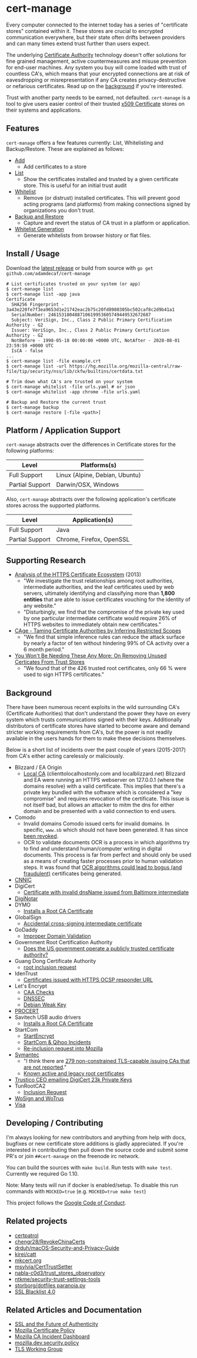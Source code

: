 # cert-manage

Every computer connected to the internet today has a series of "certificate stores" contained within it. These stores are crucial to encrypted communication everywhere, but their state often drifts between providers and can many times extend trust further than users expect.

The underlying [Certificate Authority](https://en.wikipedia.org/wiki/Certificate_authority) technology doesn't offer solutions for fine grained management, active countermeasures and misuse prevention for end-user machines. Any system you buy will come loaded with trust of countless CA's, which means that your encrypted connections are at risk of eavesdropping or misrepresentation if any CA creates privacy-destructive or nefarious certificates. Read up on the [background](#background) if you're interested.

Trust with another party needs to be earned, not defaulted. `cert-manage` is a tool to give users easier control of their trusted [x509 Certificate](https://en.wikipedia.org/wiki/X.509) stores on their systems and applications.

## Features

`cert-manage` offers a few features currently: List, Whitelisting and Backup/Restore. These are explained as follows:

- [Add](docs/basics.md#add)
  - Add certificates to a store
- [List](docs/basics.md#list)
  - Show the certificates installed and trusted by a given certificate store. This is useful for an initial trust audit
- [Whitelist](docs/whitelists.md#whitelisting)
  - Remove (or distrust) installed certificates. This will prevent good acting programs (and platforms) from making connections signed by organizations you don't trust.
- [Backup and Restore](docs/basics.md#backup-and-restore)
  - Capture and revert the status of CA trust in a platform or application.
- [Whitelist Generation](docs/whitelists.md#generating-whitelists)
  - Generate whitelists from browser history or flat files.

## Install / Usage

Download the [latest release](https://github.com/adamdecaf/cert-manage/releases) or build from source with `go get github.com/adamdecaf/cert-manage`

```
# List certificates trusted on your system (or app)
$ cert-manage list
$ cert-manage list -app java
Certificate
  SHA256 Fingerprint - 3a43e220fe7f3ea9653d1e21742eac2b75c20fd8980305bc502caf8c2d9b41a1
  SerialNumber: 246153180488710619953605749449532672687
  Subject: VeriSign, Inc., Class 2 Public Primary Certification Authority - G2
  Issuer: VeriSign, Inc., Class 2 Public Primary Certification Authority - G2
  NotBefore - 1998-05-18 00:00:00 +0000 UTC, NotAfter - 2028-08-01 23:59:59 +0000 UTC
  IsCA - false
...
$ cert-manage list -file example.crt
$ cert-manage list -url https://hg.mozilla.org/mozilla-central/raw-file/tip/security/nss/lib/ckfw/builtins/certdata.txt

# Trim down what CA's are trusted on your system
$ cert-manage whitelist -file urls.yaml # or json
$ cert-manage whitelist -app chrome -file urls.yaml

# Backup and Restore the current trust
$ cert-manage backup
$ cert-manage restore [-file <path>]
```

## Platform / Application Support

`cert-manage` abstracts over the differences in Certificate stores for the following platforms:

| Level | Platforms(s) |
|----|----|
| Full Support | Linux (Alpine, Debian, Ubuntu) |
| Partial Support | Darwin/OSX, Windows |

Also, `cert-manage` abstracts over the following application's certificate stores across the supported platforms.

| Level | Application(s) |
|-----|-----|
| Full Support | Java |
| Partial Support | Chrome, Firefox, OpenSSL |

## Supporting Research

- [Analysis of the HTTPS Certificate Ecosystem](docs/papers/https-imc13.pdf) (2013)
   - "We investigate the trust relationships among root authorities, intermediate authorities, and the leaf certificates used by web servers, ultimately identifying and classifying more than **1,800 entities** that are able to issue certificates vouching for the identity of any website."
   - "Disturbingly, we find that the compromise of the private key used by one particular intermediate certificate would require 26% of HTTPS websites to immediately obtain new certificates."
- [CAge - Taming Certificate Authorities by Inferring Restricted Scopes](docs/papers/cage-fc13.pdf)
   - "We find that simple inference rules can reduce the attack surface by nearly a factor of ten without hindering 99% of CA activity over a 6 month period."
- [You Won't Be Needing These Any More: On Removing Unused Certicates From Trust Stores](docs/papers/on-removing-unused-certs.pdf)
   - "We found that of the 426 trusted root certificates, only 66 % were used to sign HTTPS certificates."

## Background

There have been numerous recent exploits in the wild surrounding CA's (Certificate Authorities) that don't understand the power they have on every system which trusts communications signed with their keys. Additionally distributors of certificate stores have started to become aware and demand stricter working requirements from CA's, but the power is not readily available in the users hands for them to make these decisions themselves.

Below is a short list of incidents over the past couple of years (2015-2017) from CA's either acting carelessly or maliciously.

- Blizzard / EA Origin
  - [Local CA](https://groups.google.com/forum/#!msg/mozilla.dev.security.policy/pk039T_wPrI/tGnFDFTnCQAJ) (clienttolocalhostonly.com and localblizzard.net)
    Blizzard and EA were running an HTTPS webserver on 127.0.0.1 (where the domains resolve) with a valid certificate. This implies that there's a private key bundled with the software which is considered a "key compromise" and requires revocation of the certificate.
    This issue is not itself bad, but allows an attacker to mitm the dns for either domain and be presented with a valid connection to end users.
- Comodo
  - Invalid domains
    Comodo issued certs for invalid domains. In specific, `www.sb` which should not have been generated. It has since [been revoked](https://crt.sh/?id=34242572).
  - OCR to validate documents
    OCR is a process in which algorithms try to find and understand human/computer writing in digital documents. This process is far from perfect and should only be used as a means of creating faster processes prior to human validation steps. It was found that [OCR algorithms could lead to bogus (and fraudulent)](https://bugzilla.mozilla.org/show_bug.cgi?id=1311713) certificates being generated.
- [CNNIC](https://blog.mozilla.org/security/2015/03/23/revoking-trust-in-one-cnnic-intermediate-certificate/)
- DigiCert
  - [Certificate with invalid dnsName issued from Baltimore intermediate](https://groups.google.com/forum/#!topic/mozilla.dev.security.policy/5bpr9yBgaYo)
- [DigiNotar](https://en.wikipedia.org/wiki/DigiNotar)
- DYMO
  - [Installs a Root CA Certificate](https://github.com/njh/dymo-root-ca-security-risk)
- GlobalSign
  - [Accidental cross-signing intermediate certificate](https://downloads.globalsign.com/acton/fs/blocks/showLandingPage/a/2674/p/p-008f/t/page/fm/0)
- GoDaddy
  - [Improper Domain Validation](https://groups.google.com/forum/?hl=en#!msg/mozilla.dev.security.policy/Htujoyq-pO8/uRBcS2TmBQAJ)
- Government Root Certification Authority
  - [Does the US government operate a publicly trusted certificate authority?](https://https.cio.gov/certificates/#does-the-us-government-operate-a-publicly-trusted-certificate-authority?)
- Guang Dong Certificate Authority
  - [root inclusion request](https://groups.google.com/forum/#!topic/mozilla.dev.security.policy/kB2JrygK7Vk)
- IdenTrust
  - [Certificates issued with HTTPS OCSP responder URL](https://groups.google.com/forum/#!topic/mozilla.dev.security.policy/jSHuE-Oc7rY)
- Let's Encrypt
  - [CAA Checks](https://groups.google.com/forum/#!topic/mozilla.dev.security.policy/SrAhO4ye4G8)
  - [DNSSEC](https://groups.google.com/d/msg/mozilla.dev.security.policy/r9QM8tNqxx0/ZmnWwTXoAQAJ)
  - [Debian Weak Key](https://groups.google.com/forum/#!topic/mozilla.dev.security.policy/WL_-9pVhZf8)
- [PROCERT](https://wiki.mozilla.org/CA:PROCERT_Issues)
- Savitech USB audio drivers
  - [Installs a Root CA Certificate](https://www.kb.cert.org/vuls/id/446847)
- StartCom
  - [StartEncrypt](https://www.computest.nl/blog/startencrypt-considered-harmful-today/)
  - [StartCom & Qihoo Incidents](https://groups.google.com/forum/#!topic/mozilla.dev.security.policy/TbDYE69YP8E)
  - [Re-inclusion request into Mozilla](https://groups.google.com/forum/#!topic/mozilla.dev.security.policy/hNOJJrN6WfE)
- [Symantec](https://wiki.mozilla.org/CA:Symantec_Issues)
  - "I think there are [279 non-constrained TLS-capable issuing CAs that are not reported](https://bugzilla.mozilla.org/show_bug.cgi?id=1417771)."
  - [Known active and legacy root certificates](https://chromium.googlesource.com/chromium/src/+/master/net/data/ssl/symantec/README.md)
- [Trustico CEO emailing DigiCert 23k Private Keys](https://groups.google.com/forum/#!topic/mozilla.dev.security.policy/wxX4Yv0E3Mk)
- TunRootCA2
  - [Inclusion Request](https://groups.google.com/forum/#!topic/mozilla.dev.security.policy/wCZsVq7AtUY)
- [WoSign and WoTrus](https://wiki.mozilla.org/CA:WoSign_Issues)
- [Visa](https://groups.google.com/d/msg/mozilla.dev.security.policy/NNV3zvX43vE/rae9kNkWAgAJ)


## Developing / Contributing

I'm always looking for new contributors and anything from help with docs, bugfixes or new certificate store additions is gladly appreciated. If you're interested in contributing then pull down the source code and submit some PR's or join `##cert-manage` on the freenode irc network.

You can build the sources with `make build`. Run tests with `make test`. Currently we required Go 1.10.

Note: Many tests will run if docker is enabled/setup. To disable this run commands with `MOCKED=true` (e.g. `MOCKED=true make test`)

This project follows the [Google Code of Conduct](https://opensource.google.com/conduct/).

## Related projects

- [certpatrol](http://patrol.psyced.org/)
- [chengr28/RevokeChinaCerts](https://github.com/chengr28/RevokeChinaCerts)
- [drduh/macOS-Security-and-Privacy-Guide](https://github.com/drduh/macOS-Security-and-Privacy-Guide#certificate-authorities)
- [kirei/catt](https://github.com/kirei/catt)
- [mkcert.org](https://mkcert.org/)
- [msylvia/CertTrustSetter](https://github.com/MSylvia/CertTrustSetter)
- [nabla-c0d3/trust_stores_observatory](https://github.com/nabla-c0d3/trust_stores_observatory)
- [ntkme/security-trust-settings-tools](https://github.com/ntkme/security-trust-settings-tools)
- [storborg/dotfiles paranoia.py](https://github.com/storborg/dotfiles/blob/master/scripts/paranoia.py)
- [SSL Blacklist 4.0](http://www.codefromthe70s.org/sslblacklist.aspx)

## Related Articles and Documentation

- [SSL and the Future of Authenticity](https://moxie.org/blog/ssl-and-the-future-of-authenticity/)
- [Mozilla Certificate Policy](https://www.mozilla.org/en-US/about/governance/policies/security-group/certs/policy/)
- [Mozilla CA Incident Dashboard](https://wiki.mozilla.org/CA/Incident_Dashboard)
- [mozilla.dev.security.policy](https://groups.google.com/forum/#!forum/mozilla.dev.security.policy)
- [TLS Working Group](https://datatracker.ietf.org/wg/tls/charter/)

